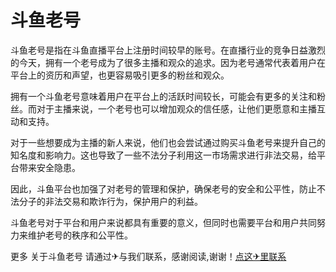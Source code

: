# 斗鱼老号

斗鱼老号是指在斗鱼直播平台上注册时间较早的账号。在直播行业的竞争日益激烈的今天，拥有一个老号成为了很多主播和观众的追求。因为老号通常代表着用户在平台上的资历和声望，也更容易吸引更多的粉丝和观众。

拥有一个斗鱼老号意味着用户在平台上的活跃时间较长，可能会有更多的关注和粉丝。而对于主播来说，一个老号也可以增加观众的信任感，让他们更愿意和主播互动和支持。

对于一些想要成为主播的新人来说，他们也会尝试通过购买斗鱼老号来提升自己的知名度和影响力。这也导致了一些不法分子利用这一市场需求进行非法交易，给平台带来安全隐患。

因此，斗鱼平台也加强了对老号的管理和保护，确保老号的安全和公平性，防止不法分子的非法交易和欺诈行为，保护用户的利益。

斗鱼老号对于平台和用户来说都具有重要的意义，但同时也需要平台和用户共同努力来维护老号的秩序和公平性。

更多 关于斗鱼老号 请通过✈与我们联系，感谢阅读,谢谢！[点这✈里联系](https://add.k02.cc)